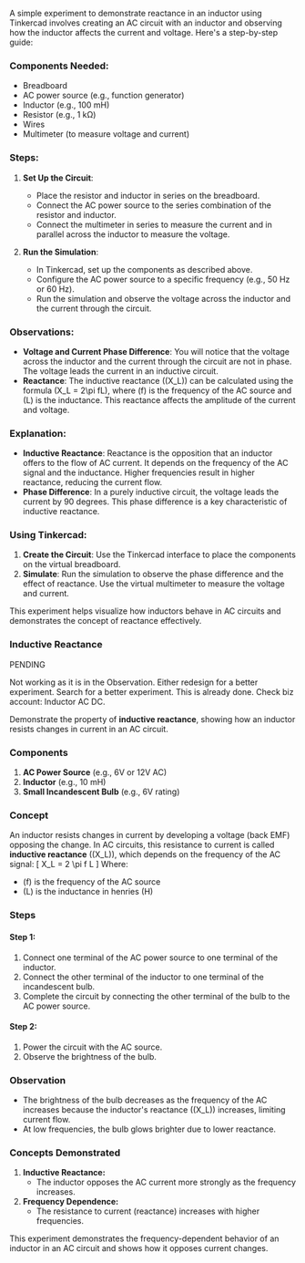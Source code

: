 A simple experiment to demonstrate reactance in an inductor using Tinkercad involves creating an AC circuit with an inductor and observing how the inductor affects the current and voltage. Here's a step-by-step guide:

### Components Needed:
- Breadboard
- AC power source (e.g., function generator)
- Inductor (e.g., 100 mH)
- Resistor (e.g., 1 kΩ)
- Wires
- Multimeter (to measure voltage and current)

### Steps:

1. **Set Up the Circuit**:
   - Place the resistor and inductor in series on the breadboard.
   - Connect the AC power source to the series combination of the resistor and inductor.
   - Connect the multimeter in series to measure the current and in parallel across the inductor to measure the voltage.

2. **Run the Simulation**:
   - In Tinkercad, set up the components as described above.
   - Configure the AC power source to a specific frequency (e.g., 50 Hz or 60 Hz).
   - Run the simulation and observe the voltage across the inductor and the current through the circuit.

### Observations:
- **Voltage and Current Phase Difference**: You will notice that the voltage across the inductor and the current through the circuit are not in phase. The voltage leads the current in an inductive circuit.
- **Reactance**: The inductive reactance (\(X_L\)) can be calculated using the formula \(X_L = 2\pi fL\), where \(f\) is the frequency of the AC source and \(L\) is the inductance. This reactance affects the amplitude of the current and voltage.

### Explanation:
- **Inductive Reactance**: Reactance is the opposition that an inductor offers to the flow of AC current. It depends on the frequency of the AC signal and the inductance. Higher frequencies result in higher reactance, reducing the current flow.
- **Phase Difference**: In a purely inductive circuit, the voltage leads the current by 90 degrees. This phase difference is a key characteristic of inductive reactance.

### Using Tinkercad:
1. **Create the Circuit**: Use the Tinkercad interface to place the components on the virtual breadboard.
2. **Simulate**: Run the simulation to observe the phase difference and the effect of reactance. Use the virtual multimeter to measure the voltage and current.

This experiment helps visualize how inductors behave in AC circuits and demonstrates the concept of reactance effectively.

### **Inductive Reactance**

PENDING

Not working as it is in the Observation.
Either redesign for a better experiment. Search for a better experiment.
This is already done. Check biz account: Inductor AC DC.

Demonstrate the property of **inductive reactance**, showing how an inductor resists changes in current in an AC circuit.

### **Components**

1. **AC Power Source** (e.g., 6V or 12V AC)
2. **Inductor** (e.g., 10 mH)
3. **Small Incandescent Bulb** (e.g., 6V rating)

### **Concept**

An inductor resists changes in current by developing a voltage (back EMF) opposing the change. In AC circuits, this resistance to current is called **inductive reactance** (\(X_L\)), which depends on the frequency of the AC signal:
\[
X_L = 2 \pi f L
\]
Where:
- \(f\) is the frequency of the AC source
- \(L\) is the inductance in henries (H)

### **Steps**

#### Step 1:

1. Connect one terminal of the AC power source to one terminal of the inductor.
2. Connect the other terminal of the inductor to one terminal of the incandescent bulb.
3. Complete the circuit by connecting the other terminal of the bulb to the AC power source.

#### Step 2:

1. Power the circuit with the AC source.
2. Observe the brightness of the bulb.

### **Observation**

- The brightness of the bulb decreases as the frequency of the AC increases because the inductor's reactance (\(X_L\)) increases, limiting current flow.
- At low frequencies, the bulb glows brighter due to lower reactance.

### **Concepts Demonstrated**

1. **Inductive Reactance:**
   - The inductor opposes the AC current more strongly as the frequency increases.
2. **Frequency Dependence:**
   - The resistance to current (reactance) increases with higher frequencies.

This experiment demonstrates the frequency-dependent behavior of an inductor in an AC circuit and shows how it opposes current changes.
